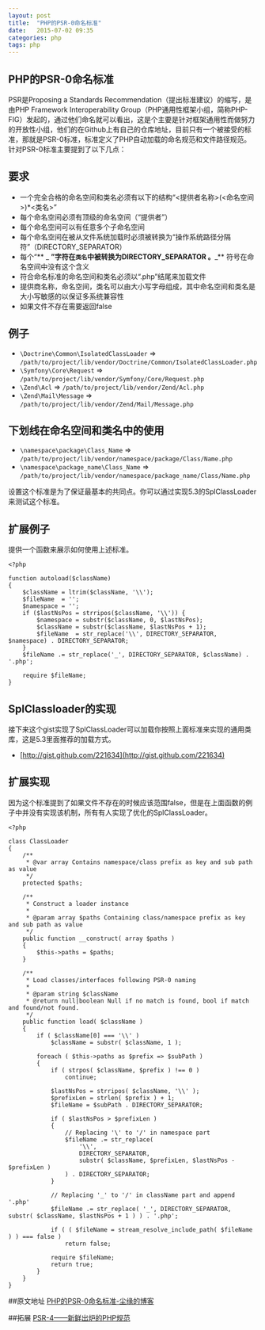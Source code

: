 ```yaml
---
layout: post
title:  "PHP的PSR-0命名标准"
date:   2015-07-02 09:35
categories: php
tags: php
---
```

PHP的PSR-0命名标准
------------------

PSR是Proposing a Standards Recommendation（提出标准建议）的缩写，是由PHP Framework Interoperability Group（PHP通用性框架小组，简称PHP-FIG）发起的，通过他们命名就可以看出，这是个主要是针对框架通用性而做努力的开放性小组，他们的在Github上有自己的仓库地址，目前只有一个被接受的标准，那就是PSR-0标准，标准定义了PHP自动加载的命名规范和文件路径规范。 针对PSR-0标准主要提到了以下几点：

要求
----

- 一个完全合格的命名空间和类名必须有以下的结构“\<提供者名称>\(<命名空间>\)*<类名>”
- 每个命名空间必须有顶级的命名空间（“提供者”）
- 每个命名空间可以有任意多个子命名空间
- 每个命名空间在被从文件系统加载时必须被转换为“操作系统路径分隔符”（DIRECTORY_SEPARATOR）
- 每个“** _ **”字符在`类名`中被转换为DIRECTORY_SEPARATOR 。**_** 符号在命名空间中没有这个含义
- 符合命名标准的命名空间和类名必须以“.php”结尾来加载文件
- 提供商名称，命名空间，类名可以由大小写字母组成，其中命名空间和类名是大小写敏感的以保证多系统兼容性
- 如果文件不存在需要返回false

例子
----

* `\Doctrine\Common\IsolatedClassLoader` => `/path/to/project/lib/vendor/Doctrine/Common/IsolatedClassLoader.php`
* `\Symfony\Core\Request` => `/path/to/project/lib/vendor/Symfony/Core/Request.php`
* `\Zend\Acl` => `/path/to/project/lib/vendor/Zend/Acl.php`
* `\Zend\Mail\Message` => `/path/to/project/lib/vendor/Zend/Mail/Message.php`

下划线在命名空间和类名中的使用
------------------------------

* `\namespace\package\Class_Name` => `/path/to/project/lib/vendor/namespace/package/Class/Name.php`
* `\namespace\package_name\Class_Name` => `/path/to/project/lib/vendor/namespace/package_name/Class/Name.php`

设置这个标准是为了保证最基本的共同点。你可以通过实现5.3的SplClassLoader来测试这个标准。

扩展例子
--------

提供一个函数来展示如何使用上述标准。

	<?php

    function autoload($className)
    {
        $className = ltrim($className, '\\');
        $fileName  = '';
        $namespace = '';
        if ($lastNsPos = strripos($className, '\\')) {
            $namespace = substr($className, 0, $lastNsPos);
            $className = substr($className, $lastNsPos + 1);
            $fileName  = str_replace('\\', DIRECTORY_SEPARATOR, $namespace) . DIRECTORY_SEPARATOR;
        }
        $fileName .= str_replace('_', DIRECTORY_SEPARATOR, $className) . '.php';

        require $fileName;
    }

SplClassloader的实现
--------------------

接下来这个gist实现了SplClassLoader可以加载你按照上面标准来实现的通用类库，这是5.3里面推荐的加载方式。

* [http://gist.github.com/221634](http://gist.github.com/221634)

扩展实现
--------

因为这个标准提到了如果文件不存在的时候应该范围false，但是在上面函数的例子中并没有实现该机制，所有有人实现了优化的SplClassLoader。

    <?php

    class ClassLoader
    {
        /**
         * @var array Contains namespace/class prefix as key and sub path as value
         */
        protected $paths;

        /**
         * Construct a loader instance
         *
         * @param array $paths Containing class/namespace prefix as key and sub path as value
         */
        public function __construct( array $paths )
        {
            $this->paths = $paths;
        }

        /**
         * Load classes/interfaces following PSR-0 naming
         *
         * @param string $className
         * @return null|boolean Null if no match is found, bool if match and found/not found.
         */
        public function load( $className )
        {
            if ( $className[0] === '\\' )
                $className = substr( $className, 1 );

            foreach ( $this->paths as $prefix => $subPath )
            {
                if ( strpos( $className, $prefix ) !== 0 )
                    continue;

                $lastNsPos = strripos( $className, '\\' );
                $prefixLen = strlen( $prefix ) + 1;
                $fileName = $subPath . DIRECTORY_SEPARATOR;

                if ( $lastNsPos > $prefixLen )
                {
                    // Replacing '\' to '/' in namespace part
                    $fileName .= str_replace(
                        '\\',
                        DIRECTORY_SEPARATOR,
                        substr( $className, $prefixLen, $lastNsPos - $prefixLen )
                    ) . DIRECTORY_SEPARATOR;
                }

                // Replacing '_' to '/' in className part and append '.php'
                $fileName .= str_replace( '_', DIRECTORY_SEPARATOR, substr( $className, $lastNsPos + 1 ) ) . '.php';

                if ( ( $fileName = stream_resolve_include_path( $fileName ) ) === false )
                    return false;

                require $fileName;
                return true;
            }
        }
    }

##原文地址
[PHP的PSR-0命名标准-尘缘的博客](http://www.4wei.cn/archives/1002186)

##拓展
[PSR-4——新鲜出炉的PHP规范](http://segmentfault.com/a/1190000000380008)